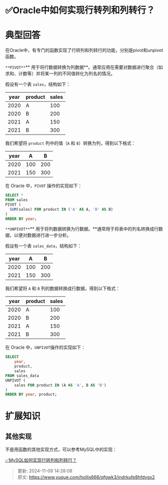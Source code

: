 # ✅Oracle中如何实现行转列和列转行？

# 典型回答


在Oracle中，有专门的函数实现了行转列和列转行的功能，分别是pivot和unpivot函数。



`**PIVOT**`** 用于将行数据转换为列数据**。通常应用在需要对数据进行聚合（如求和、计数等）并将某一列的不同值转化为列名的情况。  



假设有一个表 `sales`，结构如下：

| year | product | sales |
| --- | --- | --- |
| 2020 | A | 100 |
| 2020 | B | 200 |
| 2021 | A | 150 |
| 2021 | B | 300 |


我们希望将 `product` 列中的值（`A` 和 `B`）转换为列，得到以下格式：

| year | A | B |
| --- | --- | --- |
| 2020 | 100 | 200 |
| 2021 | 150 | 300 |


在 Oracle 中，`PIVOT` 操作的实现如下：

```sql
SELECT *
FROM sales
PIVOT (
  SUM(sales) FOR product IN ('A' AS A, 'B' AS B)
)
ORDER BY year;
```



`**UNPIVOT**`** 用于将列数据转换为行数据。**通常用于将表中的列名转换成行数据，以便对数据进行进一步分析。  



假设有一个表 `sales_data`，结构如下：

| year | A | B |
| --- | --- | --- |
| 2020 | 100 | 200 |
| 2021 | 150 | 300 |


我们希望将 `A` 和 `B` 列的数据转换成行数据，得到以下格式：

| year | product | sales |
| --- | --- | --- |
| 2020 | A | 100 |
| 2020 | B | 200 |
| 2021 | A | 150 |
| 2021 | B | 300 |




在 Oracle 中，`UNPIVOT`操作的实现如下：



```sql
SELECT 
    year,
    product,
    sales
FROM sales_data
UNPIVOT (
    sales FOR product IN (A AS 'A', B AS 'B')
)
ORDER BY year, product;

```



# 扩展知识


## 其他实现


不是用函数的其他实现方式，可以参考MySQL中的实现：



[✅MySQL如何实现行转列和列转行？](https://www.yuque.com/hollis666/qfgwk3/wb2h3s2lsaw5egk8)



> 更新: 2024-11-09 14:28:08  
> 原文: <https://www.yuque.com/hollis666/qfgwk3/indrkufe8hfdvgx2>